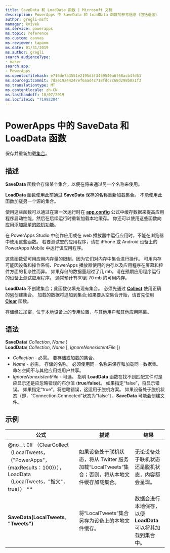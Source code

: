 ```yaml
---
title: SaveData 和 LoadData 函数 | Microsoft 文档
description: PowerApps 中 SaveData 和 LoadData 函数的参考信息（包括语法）
author: gregli-msft
manager: kvivek
ms.service: powerapps
ms.topic: reference
ms.custom: canvas
ms.reviewer: tapanm
ms.date: 01/31/2019
ms.author: gregli
search.audienceType:
- maker
search.app:
- PowerApps
ms.openlocfilehash: e716de7a3551e2195d3f3459540a6f68acb4fd51
ms.sourcegitcommit: 7dae19a44247ef6aad4c718fdc7c68d298b0a1f3
ms.translationtype: MT
ms.contentlocale: zh-CN
ms.lasthandoff: 10/07/2019
ms.locfileid: "71992284"
---
```

# <a name="savedata-and-loaddata-functions-in-powerapps"></a>PowerApps 中的 SaveData 和 LoadData 函数
保存并重新加载[集合](../working-with-data-sources.md#collections)。

## <a name="description"></a>描述
**SaveData** 函数会存储某个集合，以便在将来通过另一个名称来使用。  

**LoadData** 函数使用此前通过 **SaveData** 保存的名称重新加载集合。 不能使用此函数加载另一个源的集合。  

使用这些函数可以通过在第一次运行时在 **[app.config](../controls/control-screen.md#additional-properties)** 公式中缓存数据来提高应用程序启动性能，然后在后续运行时重新加载本地缓存。 你还可以使用这些函数向应用添加[简单的脱机功能](../offline-apps.md)。

在 PowerApps Studio 中创作应用或在 web 播放器中运行应用时，不能在浏览器中使用这些函数。 若要测试您的应用程序，请在 iPhone 或 Android 设备上的 PowerApps Mobile 中运行该应用程序。

这些函数受可用应用内存量的限制，因为它们对内存中集合进行操作。 可用内存可能因设备和操作系统、PowerApps 播放器使用的内存以及应用程序在屏幕和控件方面的复杂性而异。 如果存储的数据量超过了几 mb，请在预期应用程序运行的设备上测试应用程序。 通常预计有30到 70 mb 的可用内存。  

**LoadData** 不创建集合；此函数仅填充现有集合。 必须先通过 **[Collect](function-clear-collect-clearcollect.md)** 使用正确的[列](../working-with-tables.md#columns)创建集合。 加载的数据将追加到集合;如果要从空集合开始，请首先使用 **[Clear](function-clear-collect-clearcollect.md)** 函数。

存储经过加密，位于本地设备上的专用位置，与其他用户和其他应用隔离。

## <a name="syntax"></a>语法
**SaveData**( *Collection*, *Name* )<br>**LoadData**( *Collection*, *Name* [, *IgnoreNonexistentFile* ])

* *Collection* - 必需。  要存储或加载的集合。
* *Name* - 必需。  存储的名称。 必须使用同一名称来保存和加载同一数据集。 命名空间不与其他应用或用户共享。
* *IgnoreNonexistentFile* - 可选。 指明 **LoadData** 函数在找不到匹配文件时是应显示还是应忽略错误的布尔值 (**true**/**false**)。 如果指定“false”，将显示错误。 如果指定“true”，将忽略错误，这适用于脱机方案。 如果设备处于脱机状态（即，“Connection.Connected”状态为“false”），**SaveData** 可能会创建文件。

## <a name="examples"></a>示例

| 公式 | 描述 | 结果 |
| --- | --- | --- |
| @no__t 0If （ClearCollect （LocalTweets，（"PowerApps"，{maxResults：100}）），LoadData （LocalTweets，"推文"，true）） ** |如果设备处于联机状态，将从 Twitter 服务加载“LocalTweets”集合；否则，将从本地文件缓存加载集合。 |无论设备处于联机状态还是脱机状态，内容都会呈现。 |
| **SaveData(LocalTweets, "Tweets")** |将“LocalTweets”集合另存为设备上的本地文件缓存。 |数据会进行本地保存，以便 **LoadData** 可以将其加载到集合中。 |

